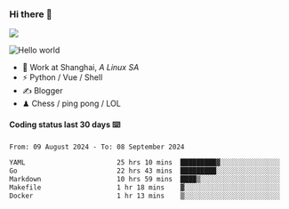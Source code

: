 ### Hi there 👋
![](https://komarev.com/ghpvc/?username=Xuhandsome)


<img src="https://github-readme-stats.vercel.app/api?username=XuHandsome&show_icons=true&theme=merko" alt="Hello world">

<br/>

- 🍻  Work at Shanghai, _A Linux SA_
- ⚡  Python / Vue / Shell
- ✍️  Blogger
- ♟  Chess / ping pong / LOL

#### Coding status last 30 days ⌨️

<!--START_SECTION:waka-->

```txt
From: 09 August 2024 - To: 08 September 2024

YAML                       25 hrs 10 mins  █████████▓░░░░░░░░░░░░░░░   39.30 %
Go                         22 hrs 43 mins  █████████░░░░░░░░░░░░░░░░   35.47 %
Markdown                   10 hrs 59 mins  ████▒░░░░░░░░░░░░░░░░░░░░   17.16 %
Makefile                   1 hr 18 mins    ▓░░░░░░░░░░░░░░░░░░░░░░░░   02.04 %
Docker                     1 hr 13 mins    ▒░░░░░░░░░░░░░░░░░░░░░░░░   01.91 %
```

<!--END_SECTION:waka-->
